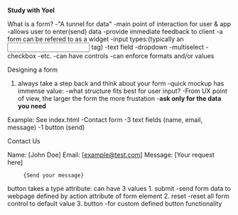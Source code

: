 **Study with Yoel**

What is a form?
-"A tunnel for data"
-main point of interaction for user & app
-allows user to enter(send) data
-provide immediate feedback to client
-a form can be refered to as a widget
-input types:(typically an <input> tag)
    -text field
    -dropdown
    -multiselect
    -checkbox
    -etc.
-can have controls
    -can enforce formats and/or values


Designing a form
1. always take a step back and think about your form
    -quick mockup has immense value:
        -what structure fits best for user input?
    -From UX point of view, the larger the form the more frustation
        -**ask only for the data you need**

Example: See index.html
-Contact form
-3 text fields (name, email, message)
-1 button (send)

Contact Us

Name:    [John Doe]
Email:   [example@test.com]
Message: [Your request here]

         {Send your message}


button takes a type attribute:
    can have 3 values
        1. submit
            -send form data to webpage defined by action attribute of form element
        2. reset
            -reset all form control to default value
        3. button
            -for custom defined button functionality
